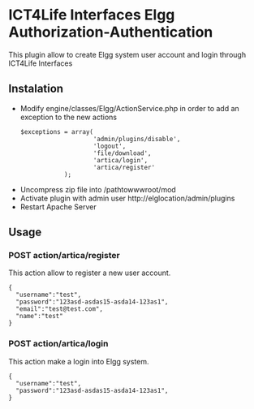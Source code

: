 # ICT4Life Interfaces Elgg Authorization-Authentication

This plugin allow to create Elgg system user account and login through ICT4Life Interfaces

## Instalation

- Modify engine/classes/Elgg/ActionService.php in order to add an exception to the new actions
  ```
  $exceptions = array(
                      'admin/plugins/disable',
                      'logout',
                      'file/download',
                      'artica/login',
                      'artica/register'
              );
   ```
- Uncompress zip file into /pathtowwwroot/mod
- Activate plugin with admin user http://elglocation/admin/plugins
- Restart Apache Server

## Usage

### POST action/artica/register

This action allow to register a new user account.
```
{
  "username":"test",
  "password":"123asd-asdas15-asda14-123as1",
  "email":"test@test.com",
  "name":"test"
}
```

### POST action/artica/login

This action make a login into Elgg system.
```
{
  "username":"test",
  "password":"123asd-asdas15-asda14-123as1",
}
```
